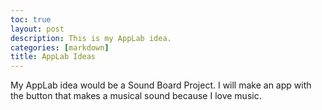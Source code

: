 ```yaml
---
toc: true
layout: post
description: This is my AppLab idea.
categories: [markdown]
title: AppLab Ideas
---
```


My AppLab idea would be a Sound Board Project.
I will make an app with the button that makes a musical sound 
because I love music. 